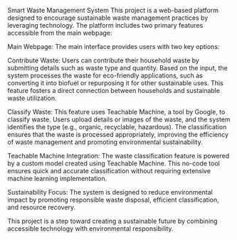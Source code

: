Smart Waste Management System
This project is a web-based platform designed to encourage sustainable waste management practices by leveraging technology. The platform includes two primary features accessible from the main webpage:

Main Webpage:
The main interface provides users with two key options:

Contribute Waste:
Users can contribute their household waste by submitting details such as waste type and quantity. Based on the input, the system processes the waste for eco-friendly applications, such as converting it into biofuel or repurposing it for other sustainable uses. This feature fosters a direct connection between households and sustainable waste utilization.

Classify Waste:
This feature uses Teachable Machine, a tool by Google, to classify waste. Users upload details or images of the waste, and the system identifies the type (e.g., organic, recyclable, hazardous). The classification ensures that the waste is processed appropriately, improving the efficiency of waste management and promoting environmental sustainability.

Teachable Machine Integration:
The waste classification feature is powered by a custom model created using Teachable Machine. This no-code tool ensures quick and accurate classification without requiring extensive machine learning implementation.

Sustainability Focus:
The system is designed to reduce environmental impact by promoting responsible waste disposal, efficient classification, and resource recovery.

This project is a step toward creating a sustainable future by combining accessible technology with environmental responsibility.
